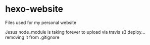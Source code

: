 # hexo-website
Files used for my personal website
 
Jesus node_module is taking forever to upload via travis s3 deploy... removing it from .gitignore

